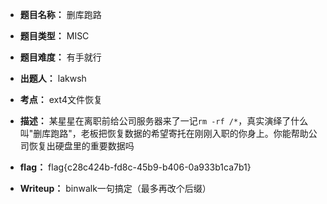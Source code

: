 * **题目名称：** 删库跑路

* **题目类型：** MISC

* **题目难度：** 有手就行

* **出题人：** lakwsh

* **考点：** ext4文件恢复

* **描述：** 某星星在离职前给公司服务器来了一记`rm -rf /*`，真实演绎了什么叫"删库跑路"，老板把恢复数据的希望寄托在刚刚入职的你身上。你能帮助公司恢复出硬盘里的重要数据吗

* **flag：** flag{c28c424b-fd8c-45b9-b406-0a933b1ca7b1}

* **Writeup：** binwalk一句搞定（最多再改个后缀）	
